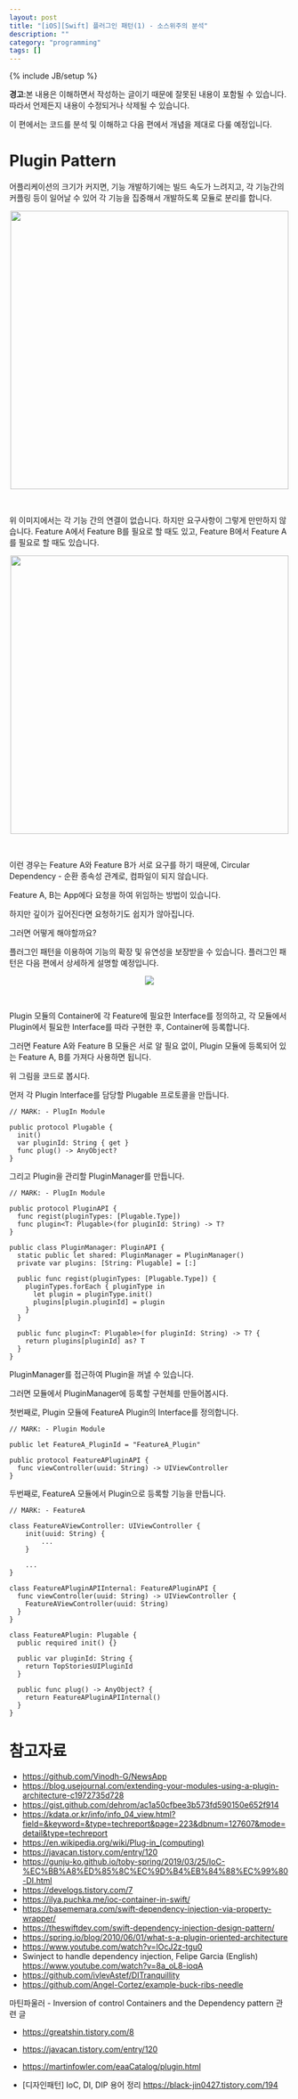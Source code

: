 ```yaml
---
layout: post
title: "[iOS][Swift] 플러그인 패턴(1) - 소스위주의 분석"
description: ""
category: "programming"
tags: []
---
```

{% include JB/setup %}

<div class="alert warning"><strong>경고</strong>:본 내용은 이해하면서 작성하는 글이기 때문에 잘못된 내용이 포함될 수 있습니다. 따라서 언제든지 내용이 수정되거나 삭제될 수 있습니다.</div>

이 편에서는 코드를 분석 및 이해하고 다음 편에서 개념을 제대로 다룰 예정입니다.

# Plugin Pattern

어플리케이션의 크기가 커지면, 기능 개발하기에는 빌드 속도가 느려지고, 각 기능간의 커플링 등이 일어날 수 있어 각 기능을 집중해서 개발하도록 모듈로 분리를 합니다.

<p style="text-align:center;"><img src="{{ site.production_url }}/image/2020/06/18_1.png" style="width: 500px"/></p><br/>

위 이미지에서는 각 기능 간의 연결이 없습니다. 하지만 요구사항이 그렇게 만만하지 않습니다. Feature A에서 Feature B를 필요로 할 때도 있고, Feature B에서 Feature A를 필요로 할 때도 있습니다.

<p style="text-align:center;"><img src="{{ site.production_url }}/image/2020/06/18_2.png" style="width: 500px"/></p><br/>

이런 경우는 Feature A와 Feature B가 서로 요구를 하기 때문에, Circular Dependency - 순환 종속성 관계로, 컴파일이 되지 않습니다.

Feature A, B는 App에다 요청을 하여 위임하는 방법이 있습니다. 

<!-- App 에다 위임하는 그림 -->

하지만 깊이가 깊어진다면 요청하기도 쉽지가 않아집니다.

<!-- 뎁스가 깊은 그림 -->

그러면 어떻게 해야할까요?

플러그인 패턴을 이용하여 기능의 확장 및 유연성을 보장받을 수 있습니다. 플러그인 패턴은 다음 편에서 상세하게 설명할 예정입니다.

<p style="text-align:center;"><img src="{{ site.production_url }}/image/2020/06/18_5.png"/></p><br/>

Plugin 모듈의 Container에 각 Feature에 필요한 Interface를 정의하고, 각 모듈에서 Plugin에서 필요한 Interface를 따라 구현한 후, Container에 등록합니다.

그러면 Feature A와 Feature B 모듈은 서로 알 필요 없이, Plugin 모듈에 등록되어 있는 Feature A, B를 가져다 사용하면 됩니다.

위 그림을 코드로 봅시다.

먼저 각 Plugin Interface를 담당할 Plugable 프로토콜을 만듭니다.

```
// MARK: - PlugIn Module

public protocol Plugable {
  init()
  var pluginId: String { get }
  func plug() -> AnyObject?
}
```

그리고 Plugin을 관리할 PluginManager를 만듭니다.

```
// MARK: - PlugIn Module

public protocol PluginAPI {
  func regist(pluginTypes: [Plugable.Type])
  func plugin<T: Plugable>(for pluginId: String) -> T?
}

public class PluginManager: PluginAPI {
  static public let shared: PluginManager = PluginManager()
  private var plugins: [String: Plugable] = [:]

  public func regist(pluginTypes: [Plugable.Type]) {
    pluginTypes.forEach { pluginType in
      let plugin = pluginType.init()
      plugins[plugin.pluginId] = plugin
    }
  }

  public func plugin<T: Plugable>(for pluginId: String) -> T? {
    return plugins[pluginId] as? T
  }
}
```

PluginManager를 접근하여 Plugin을 꺼낼 수 있습니다.

그러면 모듈에서 PluginManager에 등록할 구현체를 만들어봅시다.

첫번째로, Plugin 모듈에 FeatureA Plugin의 Interface를 정의합니다.

```
// MARK: - Plugin Module

public let FeatureA_PluginId = "FeatureA_Plugin"

public protocol FeatureAPluginAPI {
  func viewController(uuid: String) -> UIViewController
}
```

두번째로, FeatureA 모듈에서 Plugin으로 등록할 기능을 만듭니다.

```
// MARK: - FeatureA

class FeatureAViewController: UIViewController {
	init(uuid: String) {
		...
	}

	...
}

class FeatureAPluginAPIInternal: FeatureAPluginAPI {
  func viewController(uuid: String) -> UIViewController {
    FeatureAViewController(uuid: String)
  }
}

class FeatureAPlugin: Plugable {
  public required init() {}

  public var pluginId: String {
    return TopStoriesUIPluginId
  }

  public func plug() -> AnyObject? {
    return FeatureAPluginAPIInternal()
  }
}
```




# 참고자료 

* https://github.com/Vinodh-G/NewsApp 
* https://blog.usejournal.com/extending-your-modules-using-a-plugin-architecture-c1972735d728 
* https://gist.github.com/dehrom/ac1a50cfbee3b573fd590150e652f914 
* https://kdata.or.kr/info/info_04_view.html?field=&keyword=&type=techreport&page=223&dbnum=127607&mode=detail&type=techreport 
* https://en.wikipedia.org/wiki/Plug-in_(computing)
* https://javacan.tistory.com/entry/120
* https://gunju-ko.github.io/toby-spring/2019/03/25/IoC-%EC%BB%A8%ED%85%8C%EC%9D%B4%EB%84%88%EC%99%80-DI.html
* https://develogs.tistory.com/7
* https://ilya.puchka.me/ioc-container-in-swift/
* https://basememara.com/swift-dependency-injection-via-property-wrapper/
* https://theswiftdev.com/swift-dependency-injection-design-pattern/
* https://spring.io/blog/2010/06/01/what-s-a-plugin-oriented-architecture
* https://www.youtube.com/watch?v=lOcJ2z-tgu0
* Swinject to handle dependency injection, Felipe Garcia (English) https://www.youtube.com/watch?v=8a_oL8-ioqA
* https://github.com/ivlevAstef/DITranquillity
* https://github.com/Angel-Cortez/example-buck-ribs-needle

마틴파울러 - Inversion of control Containers and the Dependency pattern 관련 글

* https://greatshin.tistory.com/8
* https://javacan.tistory.com/entry/120
* https://martinfowler.com/eaaCatalog/plugin.html

* [디자인패턴] IoC, DI, DIP 용어 정리  https://black-jin0427.tistory.com/194

<!--
//
//  Copyright (c) 2017. Uber Technologies
//
//  Licensed under the Apache License, Version 2.0 (the "License");
//  you may not use this file except in compliance with the License.
//  You may obtain a copy of the License at
//
//  http://www.apache.org/licenses/LICENSE-2.0
//
//  Unless required by applicable law or agreed to in writing, software
//  distributed under the License is distributed on an "AS IS" BASIS,
//  WITHOUT WARRANTIES OR CONDITIONS OF ANY KIND, either express or implied.
//  See the License for the specific language governing permissions and
//  limitations under the License.
//

import RIBs
import RxSwift
import UIKit

/// Game app delegate.
@UIApplicationMain
public class AppDelegate: UIResponder, UIApplicationDelegate {

    /// The window.
    public var window: UIWindow?

    /// Tells the delegate that the launch process is almost done and the app is almost ready to run.
    ///
    /// - parameter application: Your singleton app object.
    /// - parameter launchOptions: A dictionary indicating the reason the app was launched (if any). The contents of
    ///   this dictionary may be empty in    situations where the user launched the app directly. For information about
    ///   the possible keys in this dictionary and how to handle them, see Launch Options Keys.
    /// - returns: false if the app cannot handle the URL resource or continue a user activity, otherwise return true.
    public func application(_ application: UIApplication, didFinishLaunchingWithOptions launchOptions: [UIApplicationLaunchOptionsKey: Any]?) -> Bool {
        let window = UIWindow(frame: UIScreen.main.bounds)

        PluginManager.shared.load(pluginTypes: [LoggedInPlugin.self])

        self.window = window

        let launchRouter = RootBuilder(dependency: AppComponent()).build()
        self.launchRouter = launchRouter
        launchRouter.launch(from: window)

        return true
    }

    // MARK: - Private

    private var launchRouter: LaunchRouting?
}


// MARK: - Plugin Module
public protocol Plugable {
    init()
    var pluginId: String { get }
    func plug() -> AnyObject?
}

public protocol PluginAPI {
    func load(pluginTypes: [Plugable.Type])
    func plugin(for pluginId: String) -> Plugable?
}

public class PluginManager: PluginAPI {

    static public let shared: PluginManager = PluginManager()
    private var plugins: [String: Plugable] = [:]

    public func load(pluginTypes: [Plugable.Type]) {

        pluginTypes.forEach { (pluginType) in
            let plugin = pluginType.init()
            plugins[plugin.pluginId] = plugin
        }
    }

    public func plugin(for pluginId: String) -> Plugable? {
        return plugins[pluginId]
    }
}

public let LoggedInPluginBuildId: String = "LoggedInPluginBuildId"

public protocol LoggedInPluginListener: class {}

public protocol LoggedInPluginDependency: Dependency {
    var viewController: ViewControllable { get }
    var player1Name: String { get }
    var player2Name: String { get }
}

public protocol LoggedInPluginBuildable: Buildable {
    init(dependency: LoggedInPluginDependency)
    func build(withListener listener: LoggedInPluginListener) -> Routing
}





// MARK: - LoggedIn Module
class LoggedInPluginAdapter: LoggedInPluginBuildable, LoggedInListener {
    private class Component: LoggedInDependency {
        private class ViewControllerWrapper: LoggedInViewControllable {
            func present(viewController: ViewControllable) {
                uiviewController.present(viewController.uiviewController, animated: true, completion: nil)
            }

            func dismiss(viewController: ViewControllable) {
                viewController.uiviewController.dismiss(animated: true, completion: nil)
            }

            var uiviewController: UIViewController
            init(viewControllable: ViewControllable) {
                self.uiviewController = viewControllable.uiviewController
            }
        }
        var loggedInViewController: LoggedInViewControllable

        init(viewControllable: ViewControllable) {
            self.loggedInViewController = ViewControllerWrapper(viewControllable: viewControllable)
        }
    }

    private weak var listener: LoggedInPluginListener?

    func build(withListener listener: LoggedInPluginListener, player1Name: String, player2Name: String, viewController: ViewControllable) -> Routing {
        self.listener = listener
        let component = Component(viewControllable: viewController)
        let builder = LoggedInBuilder(dependency: component)
        let router = builder.build(withListener: self, player1Name: player1Name, player2Name: player1Name)
        return router
    }
}

public class LoggedInPlugin: Plugable {
    public required init() {}

    public var pluginId: String {
        LoggedInPluginBuildId
    }

    public func plug() -> AnyObject.Type? {
        LoggedInPluginAdapter.self
    }
}


import RIBs

protocol RootDependency: Dependency {
    // TODO: Declare the set of dependencies required by this RIB, but cannot be
    // created by this RIB.
}

final class RootComponent: Component<RootDependency> {

    let rootViewController: RootViewController

    init(dependency: RootDependency,
         rootViewController: RootViewController) {
        self.rootViewController = rootViewController
        super.init(dependency: dependency)
    }
}

// MARK: - Builder

protocol RootBuildable: Buildable {
    func build() -> LaunchRouting
}

final class RootBuilder: Builder<RootDependency>, RootBuildable {

    override init(dependency: RootDependency) {
        super.init(dependency: dependency)
    }

    func build() -> LaunchRouting {
        let viewController = RootViewController()
        let component = RootComponent(dependency: dependency,
                                      rootViewController: viewController)
        let interactor = RootInteractor(presenter: viewController)

        let loggedOutBuilder = LoggedOutBuilder(dependency: component)
//        let loggedInBuilder = LoggedInBuilder(dependency: component)
        let loggedInBuilder = PluginManager.shared.plugin(for: LoggedInPluginBuildId)?.plug() as? LoggedInPluginBuildable


        return RootRouter(interactor: interactor,
                          viewController: viewController,
                          loggedOutBuilder: loggedOutBuilder,
                          loggedInBuilder: loggedInBuilder)
    }
}







import RIBs

protocol RootInteractable: Interactable, LoggedOutListener, LoggedInPluginListener {
    var router: RootRouting? { get set }
    var listener: RootListener? { get set }
}

protocol RootViewControllable: ViewControllable {
    func present(viewController: ViewControllable)
    func dismiss(viewController: ViewControllable)
}

final class RootRouter: LaunchRouter<RootInteractable, RootViewControllable>, RootRouting {

    init(interactor: RootInteractable,
         viewController: RootViewControllable,
         loggedOutBuilder: LoggedOutBuildable,
         loggedInBuilder: LoggedInPluginBuildable?) {
        self.loggedOutBuilder = loggedOutBuilder
        self.loggedInBuilder = loggedInBuilder
        super.init(interactor: interactor, viewController: viewController)
        interactor.router = self
    }

    override func didLoad() {
        super.didLoad()

        routeToLoggedOut()
    }

    func routeToLoggedIn(withPlayer1Name player1Name: String, player2Name: String) {
        // Detach logged out.
        if let loggedOut = self.loggedOut {
            detachChild(loggedOut)
            viewController.dismiss(viewController: loggedOut.viewControllable)
            self.loggedOut = nil
        }

        if let loggedIn = loggedInBuilder?.build(withListener: interactor, player1Name: player1Name, player2Name: player2Name) {
            attachChild(loggedIn)
        }
    }

    // MARK: - Private

    private let loggedOutBuilder: LoggedOutBuildable
    private let loggedInBuilder: LoggedInPluginBuildable?

    private var loggedOut: ViewableRouting?

    private func routeToLoggedOut() {
        let loggedOut = loggedOutBuilder.build(withListener: interactor)
        self.loggedOut = loggedOut
        attachChild(loggedOut)
        viewController.present(viewController: loggedOut.viewControllable)
    }
}

-->
